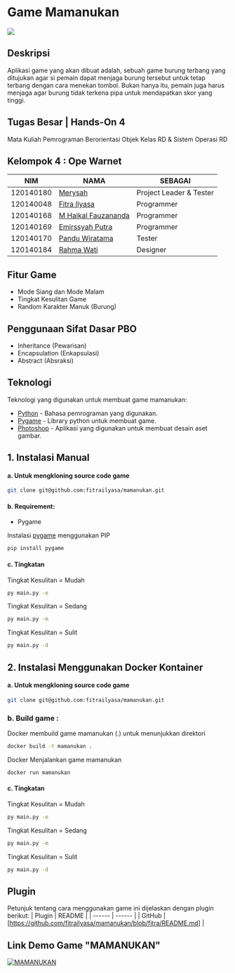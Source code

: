 # Game Mamanukan
<img src=“asset/gambar/judul.png” width=“100%”>

## Deskripsi
Aplikasi game yang akan dibuat adalah, sebuah game burung terbang yang ditujukan agar si pemain dapat menjaga burung tersebut untuk tetap terbang dengan cara menekan tombol. Bukan hanya itu, pemain juga harus menjaga agar burung tidak terkena pipa untuk mendapatkan skor yang tinggi.

## Tugas Besar | Hands-On 4
Mata Kuliah Pemrograman Berorientasi Objek Kelas RD & Sistem Operasi RD

## Kelompok 4 : Ope Warnet
| NIM | NAMA | SEBAGAI |
| --- | ---- | ------- |
| 120140180 | [Merysah] | Project Leader & Tester |
| 120140048 | [Fitra Ilyasa] | Programmer |
| 120140168 | [M Haikal Fauzananda] | Programmer |
| 120140169 | [Emirssyah Putra] | Programmer |
| 120140170 | [Pandu Wiratama] | Tester |
| 120140184 | [Rahma Wati] | Designer |

## Fitur Game
- Mode Siang dan Mode Malam
- Tingkat Kesulitan Game
- Random Karakter Manuk (Burung)

## Penggunaan Sifat Dasar PBO
- Inheritance (Pewarisan)
- Encapsulation (Enkapsulasi)
- Abstract (Absraksi)

## 

## Teknologi
Teknologi yang digunakan untuk membuat game mamanukan:
- [Python] - Bahasa pemrograman yang digunakan.
- [Pygame] - Library python untuk membuat game.
- [Photoshop] - Aplikasi yang digunakan untuk membuat desain aset gambar.

## 1. Instalasi Manual
#### a. Untuk mengkloning source code game
```sh
git clone git@github.com:fitrailyasa/mamanukan.git
```

#### b. Requirement:
- Pygame

Instalasi [pygame] menggunakan PIP
```sh
pip install pygame
```

#### c. Tingkatan
Tingkat Kesulitan = Mudah
```sh
py main.py -e
```
Tingkat Kesulitan = Sedang
```sh
py main.py -m
```
Tingkat Kesulitan = Sulit
```sh
py main.py -d
```

## 2. Instalasi Menggunakan Docker Kontainer
#### a. Untuk mengkloning source code game
```sh 
git clone git@github.com:fitrailyasa/mamanukan.git
```

### b. Build game  :
Docker membuild game mamanukan (.) untuk menunjukkan direktori
```sh 
docker build -t mamanukan .
```

Docker Menjalankan game mamanukan
```sh
docker run mamanukan
```

#### c. Tingkatan
Tingkat Kesulitan = Mudah
```sh
py main.py -e
```
Tingkat Kesulitan = Sedang
```sh
py main.py -m
```
Tingkat Kesulitan = Sulit
```sh
py main.py -d
```

## Plugin

Petunjuk tentang cara menggunakan game ini dijelaskan dengan plugin berikut:
| Plugin | README |
| ------ | ------ |
| GitHub | [https://github.com/fitrailyasa/mamanukan/blob/fitra/README.md] |

## Link Demo Game "MAMANUKAN"
[![MAMANUKAN](https://img.youtube.com/vi/6v41BSRLSng/0.jpg)](https://www.youtube.com/watch?v=6v41BSRLSng)

   [Python]: <https://www.python.org/>
   [Pygame]: <https://www.pygame.org/>
   [Photoshop]: <https://www.adobe.com/sea/products/photoshop.html>
   [Merysah]: <https://github.com/chchaaa12>
   [Fitra Ilyasa]: <https://github.com/fitrailyasa>
   [M Haikal Fauzananda]: <https://github.com/muhammadhaikalfauzananda>
   [Emirssyah Putra]: <https://github.com/emirssyahputra>
   [Pandu Wiratama]: <https://github.com/PanduWiratama>
   [Rahma Wati]: <https://github.com/rahma0891>